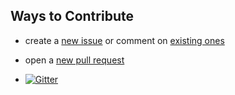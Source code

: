 ## Ways to Contribute

- create a [new issue](https://github.com/olzaragoza/sortandsearch/issues/new) or comment on [existing ones](https://github.com/olzaragoza/sortandsearch/issues)

- open a [new pull request](https://github.com/olzaragoza/sortandsearch/compare)

- [![Gitter](http://img.shields.io/:chat-on_gitter-33CC99.svg)](https://gitter.im/olzaragoza/sortandsearch "Join the discussion")